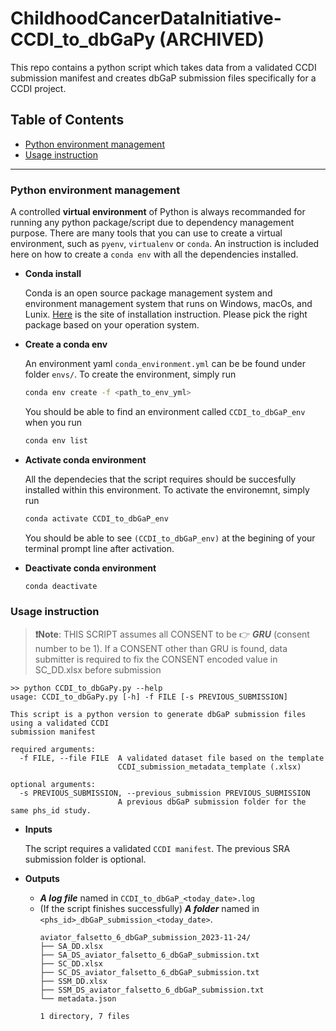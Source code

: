 # ChildhoodCancerDataInitiative-CCDI_to_dbGaPy (ARCHIVED)

This repo contains a python script which takes data from a validated CCDI submission manifest and creates dbGaP submission files specifically for a CCDI project.

## Table of Contents
- [Python environment management](#python-environment-management)
- [Usage instruction](#usage-instruction)

---
### Python environment management
A controlled **virtual environment** of Python is always recommanded for running any python package/script due to dependency management purpose. There are many tools that you can use to create a virtual environment, such as `pyenv`, `virtualenv` or `conda`. An instruction is included here on how to create a `conda env` with all the dependencies installed.

- **Conda install**

    Conda is an open source package management system and environment management system that runs on Windows, macOs, and Lunix. [Here](https://docs.conda.io/projects/miniconda/en/latest/) is the site of installation instruction. Please pick the right package based on your operation system.

- **Create a conda env**

    An environment yaml `conda_environment.yml` can be be found under folder `envs/`. To create the environment, simply run

    ```bash
    conda env create -f <path_to_env_yml>
    ```
    You should be able to find an environment called `CCDI_to_dbGaP_env` when you run 

    ```bash
    conda env list
    ```
- **Activate conda environment**

    All the dependecies that the script requires should be succesfully installed within this environment. To activate the environemnt, simply run

    ```bash
    conda activate CCDI_to_dbGaP_env
    ```

    You should be able to see `(CCDI_to_dbGaP_env)` at the begining of your terminal prompt line after activation.

- **Deactivate conda environment**

    ```bash
    conda deactivate
    ```

### Usage instruction

> **❗Note**: THIS SCRIPT assumes all CONSENT to be :point_right: ***GRU*** (consent number to be 1). If a CONSENT other than GRU is found, data submitter is required to fix the CONSENT encoded value in SC_DD.xlsx before submission

```
>> python CCDI_to_dbGaPy.py --help
usage: CCDI_to_dbGaPy.py [-h] -f FILE [-s PREVIOUS_SUBMISSION]

This script is a python version to generate dbGaP submission files using a validated CCDI
submission manifest

required arguments:
  -f FILE, --file FILE  A validated dataset file based on the template
                        CCDI_submission_metadata_template (.xlsx)

optional arguments:
  -s PREVIOUS_SUBMISSION, --previous_submission PREVIOUS_SUBMISSION
                        A previous dbGaP submission folder for the same phs_id study.
```

- **Inputs**

    The script requires a validated `CCDI manifest`. The previous SRA submission folder is optional.

- **Outputs**

    - ***A log file*** named in `CCDI_to_dbGaP_<today_date>.log`
    - (If the script finishes successfully) ***A folder*** named in `<phs_id>_dbGaP_submission_<today_date>`. 
        ```
        aviator_falsetto_6_dbGaP_submission_2023-11-24/
        ├── SA_DD.xlsx
        ├── SA_DS_aviator_falsetto_6_dbGaP_submission.txt
        ├── SC_DD.xlsx
        ├── SC_DS_aviator_falsetto_6_dbGaP_submission.txt
        ├── SSM_DD.xlsx
        ├── SSM_DS_aviator_falsetto_6_dbGaP_submission.txt
        └── metadata.json
        
        1 directory, 7 files
        ```
